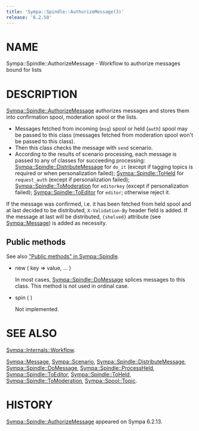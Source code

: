 ```yaml
---
title: 'Sympa::Spindle::AuthorizeMessage(3)'
release: '6.2.50'
---
```


# NAME

Sympa::Spindle::AuthorizeMessage -
Workflow to authorize messages bound for lists

# DESCRIPTION

[Sympa::Spindle::AuthorizeMessage](./Sympa-Spindle-AuthorizeMessage.3.md) authorizes messages and stores them
into confirmation spool, moderation spool or the lists.

- Messages fetched from incoming (`msg`) spool or held (`auth`) spool may be
passed to this class (messages fetched from moderation spool won't be passed
to this class).
- Then this class checks the message with `send` scenario.
- According to the results of scenario processing, each message is passed
to any of classes for succeeding processing:
[Sympa::Spindle::DistributeMessage](./Sympa-Spindle-DistributeMessage.3.md) for `do_it` (except if tagging topics
is required or when personalization failed);
[Sympa::Spindle::ToHeld](./Sympa-Spindle-ToHeld.3.md) for `request_auth` (except if personalization
failed);
[Sympa::Spindle::ToModeration](./Sympa-Spindle-ToModeration.3.md) for `editorkey` (except if personalization
failed);
[Sympa::Spindle::ToEditor](./Sympa-Spindle-ToEditor.3.md) for `editor`;
otherwise reject it.

If the message was confirmed, i.e. it has been fetched from held spool and
at last decided to be distributed, `X-Validation-By` header field is added.
If the message at last will be distributed, `{shelved}` attribute (see
[Sympa::Message](./Sympa-Message.3.md)) is added as necessity.

## Public methods

See also ["Public methods" in Sympa::Spindle](./Sympa-Spindle.3.md#public-methods).

- new ( key => value, ... )

    In most cases, [Sympa::Spindle::DoMessage](./Sympa-Spindle-DoMessage.3.md)
    splices messages to this class.  This method is not used in ordinal case.

- spin ( )

    Not implemented.

# SEE ALSO

[Sympa::Internals::Workflow](./Sympa-Internals-Workflow.3.md).

[Sympa::Message](./Sympa-Message.3.md), [Sympa::Scenario](./Sympa-Scenario.3.md), [Sympa::Spindle::DistributeMessage](./Sympa-Spindle-DistributeMessage.3.md),
[Sympa::Spindle::DoMessage](./Sympa-Spindle-DoMessage.3.md), [Sympa::Spindle::ProcessHeld](./Sympa-Spindle-ProcessHeld.3.md),
[Sympa::Spindle::ToEditor](./Sympa-Spindle-ToEditor.3.md), [Sympa::Spindle::ToHeld](./Sympa-Spindle-ToHeld.3.md),
[Sympa::Spindle::ToModeration](./Sympa-Spindle-ToModeration.3.md),
[Sympa::Spool::Topic](./Sympa-Spool-Topic.3.md).

# HISTORY

[Sympa::Spindle::AuthorizeMessage](./Sympa-Spindle-AuthorizeMessage.3.md) appeared on Sympa 6.2.13.
